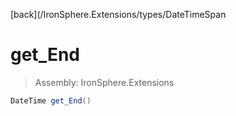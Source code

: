 ﻿

[back](/IronSphere.Extensions/types/DateTimeSpan

# get_End

> Assembly: IronSphere.Extensions

```csharp
DateTime get_End()
```



 